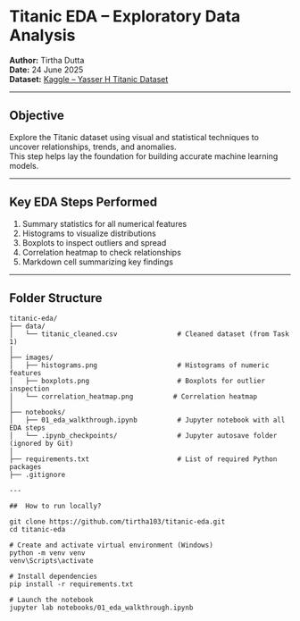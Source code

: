 # Titanic EDA – Exploratory Data Analysis

**Author:** Tirtha Dutta  
**Date:** 24 June 2025  
**Dataset:** [Kaggle – Yasser H Titanic Dataset](https://www.kaggle.com/datasets/yasserh/titanic-dataset)

---

##  Objective

Explore the Titanic dataset using visual and statistical techniques to uncover relationships, trends, and anomalies.  
This step helps lay the foundation for building accurate machine learning models.

---

##  Key EDA Steps Performed

1. Summary statistics for all numerical features  
2. Histograms to visualize distributions  
3. Boxplots to inspect outliers and spread  
4. Correlation heatmap to check relationships  
5. Markdown cell summarizing key findings

---

##  Folder Structure

```text
titanic-eda/
├── data/
│   └── titanic_cleaned.csv               # Cleaned dataset (from Task 1)
│
├── images/
│   ├── histograms.png                    # Histograms of numeric features
│   ├── boxplots.png                      # Boxplots for outlier inspection
│   └── correlation_heatmap.png          # Correlation heatmap
│
├── notebooks/
│   ├── 01_eda_walkthrough.ipynb          # Jupyter notebook with all EDA steps
│   └── .ipynb_checkpoints/               # Jupyter autosave folder (ignored by Git)
│
├── requirements.txt                      # List of required Python packages
├── .gitignore                            

---

##  How to run locally? 

git clone https://github.com/tirtha103/titanic-eda.git
cd titanic-eda

# Create and activate virtual environment (Windows)
python -m venv venv
venv\Scripts\activate

# Install dependencies
pip install -r requirements.txt

# Launch the notebook
jupyter lab notebooks/01_eda_walkthrough.ipynb

